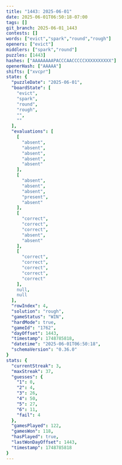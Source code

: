 ```yaml
---
title: "1443: 2025-06-01"
date: 2025-06-01T06:50:18-07:00
tags: []
git_branch: 2025-06-01_1443
contests: []
words: ["evict","spark","round","rough"]
openers: ["evict"]
middlers: ["spark","round"]
puzzles: [1443]
hashes: ["AAAAAAAAPACCCAACCCCCXXXXXXXXXX"]
openerHash: ["AAAAA"]
shifts: ["xvcpr"]
state: {
  "puzzleDate": "2025-06-01",
  "boardState": [
    "evict",
    "spark",
    "round",
    "rough",
    "",
    ""
  ],
  "evaluations": [
    [
      "absent",
      "absent",
      "absent",
      "absent",
      "absent"
    ],
    [
      "absent",
      "absent",
      "absent",
      "present",
      "absent"
    ],
    [
      "correct",
      "correct",
      "correct",
      "absent",
      "absent"
    ],
    [
      "correct",
      "correct",
      "correct",
      "correct",
      "correct"
    ],
    null,
    null
  ],
  "rowIndex": 4,
  "solution": "rough",
  "gameStatus": "WIN",
  "hardMode": true,
  "gameId": "1762",
  "dayOffset": 1443,
  "timestamp": 1748785818,
  "datetime": "2025-06-01T06:50:18",
  "schemaVersion": "0.36.0"
}
stats: {
  "currentStreak": 3,
  "maxStreak": 37,
  "guesses": {
    "1": 0,
    "2": 4,
    "3": 26,
    "4": 50,
    "5": 27,
    "6": 11,
    "fail": 4
  },
  "gamesPlayed": 122,
  "gamesWon": 118,
  "hasPlayed": true,
  "lastWonDayOffset": 1443,
  "timestamp": 1748785818
}
---
```

<!-- more -->
